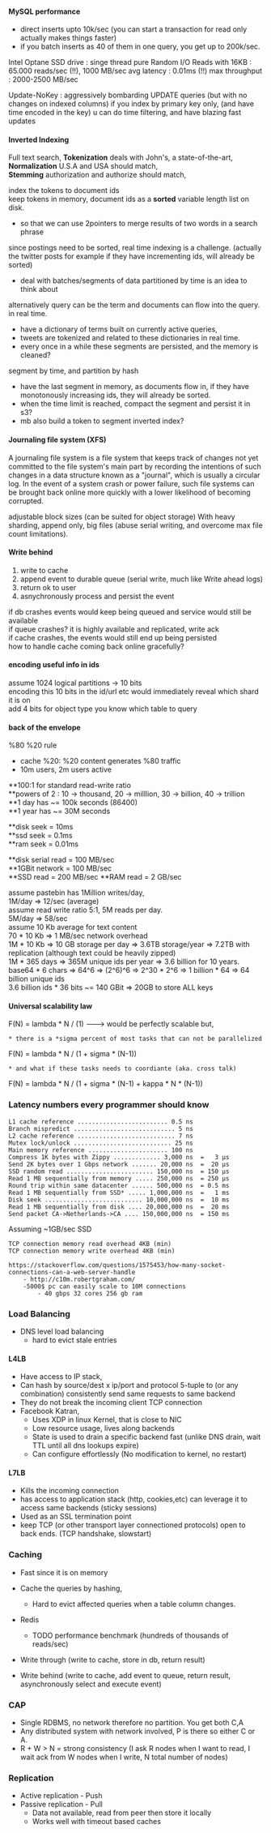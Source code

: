 #### MySQL performance
  * direct inserts upto 10k/sec (you can start a transaction for read only actually makes things faster)
  * if you batch inserts as 40 of them in one query, you get up to 200k/sec.
  
  Intel Optane SSD drive :
    singe thread pure Random I/O Reads with 16KB : 65.000 reads/sec (!!), 1000 MB/sec
    avg latency : 0.01ms (!!)
     max throughput : 2000-2500 MB/sec
     
  Update-NoKey : aggressively bombarding UPDATE queries (but with no changes on indexed columns)
  if you index by primary key only, (and have time encoded in the key) u can do time filtering, and have blazing fast updates

#### Inverted Indexing
Full text search, 
**Tokenization** deals with John's, a state-of-the-art,  
**Normalization** U.S.A and USA should match,  
**Stemming** authorization and authorize should match,  

index the tokens to document ids  
keep tokens in memory, document ids as a **sorted** variable length list on disk.
  * so that we can use 2pointers to merge results of two words in a search phrase

since postings need to be sorted, real time indexing is a challenge. (actually the twitter posts for example if they have incrementing ids, will already be sorted)
  * deal with batches/segments of data partitioned by time is an idea to think about

alternatively query can be the term and documents can flow into the query. in real time.
  * have a dictionary of terms built on currently active queries,
  * tweets are tokenized and related to these dictionaries in real time.
  * every once in a while these segments are persisted, and the memory is cleaned?
  
segment by time, and partition by hash
* have the last segment in memory, as documents flow in, if they have monotonously increasing ids, they will already be sorted.
* when the time limit is reached, compact the segment and persist it in s3?
* mb also build a token to segment inverted index?
  
#### Journaling file system (XFS)
A journaling file system is a file system that keeps track of changes not yet committed to the file system's main part by recording the intentions of such changes in a data structure known as a "journal", which is usually a circular log. In the event of a system crash or power failure, such file systems can be brought back online more quickly with a lower likelihood of becoming corrupted.

adjustable block sizes (can be suited for object storage)
With heavy sharding, append only, big files (abuse serial writing, and overcome max file count limitations).

#### Write behind
1. write to cache
2. append event to durable queue (serial write, much like Write ahead logs)
3. return ok to user
4. asnychronously process and persist the event

if db crashes events would keep being queued and service would still be available  
if queue crashes? it is highly available and replicated, write ack  
if cache crashes, the events would still end up being persisted  
how to handle cache coming back online gracefully?  

#### encoding useful info in ids

assume 1024 logical partitions -> 10 bits  
encoding this 10 bits in the id/url etc would immediately reveal which shard it is on  
add 4 bits for object type you know which table to query  

#### back of the envelope 

%80 %20 rule  
  * cache %20: %20 content generates %80 traffic  
  * 10m users, 2m users active  

**100:1 for standard read-write ratio  
**powers of 2 : 10 -> thousand, 20 -> milllion, 30 -> billion, 40 -> trillion  
**1 day has ~= 100k seconds (86400)  
**1 year has ~= 30M seconds

**disk seek = 10ms  
**ssd seek = 0.1ms  
**ram seek = 0.01ms  

**disk serial read = 100 MB/sec  
**1GBit network = 100 MB/sec  
**SSD read = 200 MB/sec
**RAM read = 2 GB/sec


assume pastebin has 1Million writes/day,  
1M/day => 12/sec (average)  
assume read write ratio 5:1, 5M reads per day.  
5M/day => 58/sec  
assume 10 Kb average for text content  
70 * 10 Kb => 1 MB/sec network overhead  
1M * 10 Kb => 10 GB storage per day => 3.6TB storage/year => 7.2TB with replication (although text could be heavily zipped)  
1M * 365 days => 365M unique ids per year => 3.6 billion for 10 years.  
base64 * 6 chars => 64^6 => (2^6)^6 => 2^30 * 2^6 => 1 billion * 64 => 64 billion unique ids  
3.6 billion ids * 36 bits ~= 140 GBit => 20GB to store ALL keys  




#### Universal scalability law
  F(N) = lambda * N / (1)      ---> would be perfectly scalable but,  
  
    * there is a *sigma percent of most tasks that can not be parallelized  
    
  F(N) = lambda * N / (1 + sigma * (N-1))  
  
    * and what if these tasks needs to coordiante (aka. cross talk)  
    
  F(N) = lambda * N / (1 + sigma * (N-1) + kappa * N * (N-1))  

### Latency numbers every programmer should know
    L1 cache reference ......................... 0.5 ns
    Branch mispredict ............................ 5 ns
    L2 cache reference ........................... 7 ns
    Mutex lock/unlock ........................... 25 ns
    Main memory reference ...................... 100 ns             
    Compress 1K bytes with Zippy ............. 3,000 ns  =   3 µs
    Send 2K bytes over 1 Gbps network ....... 20,000 ns  =  20 µs
    SSD random read ........................ 150,000 ns  = 150 µs
    Read 1 MB sequentially from memory ..... 250,000 ns  = 250 µs
    Round trip within same datacenter ...... 500,000 ns  = 0.5 ms
    Read 1 MB sequentially from SSD* ..... 1,000,000 ns  =   1 ms
    Disk seek ........................... 10,000,000 ns  =  10 ms
    Read 1 MB sequentially from disk .... 20,000,000 ns  =  20 ms
    Send packet CA->Netherlands->CA .... 150,000,000 ns  = 150 ms

Assuming ~1GB/sec SSD

    TCP connection memory read overhead 4KB (min)
    TCP connection memory write overhead 4KB (min)
    
    https://stackoverflow.com/questions/1575453/how-many-socket-connections-can-a-web-server-handle
        - http://c10m.robertgraham.com/
        -5000$ pc can easily scale to 10M connections
            - 40 gbps 32 cores 256 gb ram

### Load Balancing
* DNS level load balancing
  * hard to evict stale entries
#### L4LB
  * Have access to IP stack,
  * Can hash by source/dest x ip/port and protocol 5-tuple to (or any combination) consistently send same requests to same backend
  * They do not break the incoming client TCP connection
  * Facebook Katran, 
    * Uses XDP in linux Kernel, that is close to NIC
    * Low resource usage, lives along backends
    * State is used to drain a specific backend fast (unlike DNS drain, wait TTL until all dns lookups expire)
    * Can configure effortlessly (No modification to kernel, no restart)
    
#### L7LB
  * Kills the incoming connection
  * has access to application stack (http, cookies,etc) can leverage it to access same backends (sticky sessions)
  * Used as an SSL termination point
  * keep TCP (or other transport layer connectioned protocols) open to back ends. (TCP handshake, slowstart)
  

### Caching
* Fast since it is on memory
* Cache the queries by hashing, 
  * Hard to evict affected queries when a table column changes.
* Redis
  * TODO performance benchmark (hundreds of thousands of reads/sec)
  
* Write through (write to cache, store in db, return result)
* Write behind (write to cache, add event to queue, return result, asynchronously select and execute event)

### CAP
  * Single RDBMS, no network therefore no partition. You get both C,A
  * Any distributed system with network involved, P is there so either C or A.
  * R + W > N = strong consistency (I ask R nodes when I want to read, I wait ack from W nodes when I write, N total number of nodes)


### Replication
* Active replication - Push
* Passive replication - Pull
  * Data not available, read from peer then store it locally
  * Works well with timeout based caches
